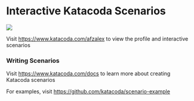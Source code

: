 # Interactive Katacoda Scenarios

[![](http://shields.katacoda.com/katacoda/afzalex/count.svg)](https://www.katacoda.com/afzalex "Get your profile on Katacoda.com")

Visit https://www.katacoda.com/afzalex to view the profile and interactive scenarios

### Writing Scenarios
Visit https://www.katacoda.com/docs to learn more about creating Katacoda scenarios

For examples, visit https://github.com/katacoda/scenario-example
